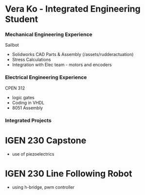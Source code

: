 # Vera Ko - Integrated Engineering Student

### Mechanical Engineering Experience
Sailbot
- Solidworks CAD Parts & Assembly
(/assets/rudderactuation)
- Stress Calculations
- Integration with Elec team - motors and encoders


### Electrical Engineering Experience
CPEN 312
- logic gates
- Coding in VHDL 
- 8051 Assembly

  
### Integrated Projects
# IGEN 230 Capstone
- use of piezoelectrics

  
# IGEN 230 Line Following Robot
- using h-bridge, pwm controller
